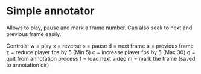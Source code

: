 # Simple annotator
Allows to play, pause and mark a frame number.
Can also seek to next and previous frame easily.

Controls:
w = play
x = reverse
s = pause
d = next frame
a = previous frame
z = reduce player fps by 5 (Min 5)
c = increase player fps by 5 (Max 30)
q = quit from annotation process
f = load next video
m = mark the frame (saved to annotation dir)